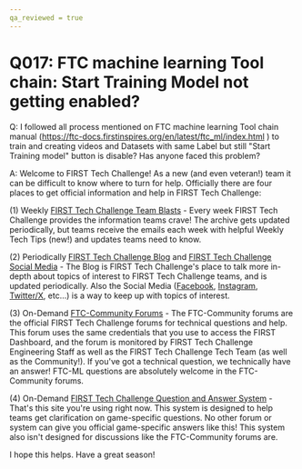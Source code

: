 ```yaml
---
qa_reviewed = true
---
```


# Q017: FTC machine learning Tool chain: Start Training Model not getting enabled?

Q: I followed all process mentioned on FTC machine learning Tool chain manual (https://ftc-docs.firstinspires.org/en/latest/ftc_ml/index.html ) to train and creating videos and Datasets with same Label but still "Start Training model" button is disable? Has anyone faced this problem?

A: Welcome to FIRST Tech Challenge! As a new (and even veteran!) team it can be difficult to know where to turn for help. Officially there are four places to get official information and help in FIRST Tech Challenge:

(1) Weekly [FIRST Tech Challenge Team Blasts](https://www.firstinspires.org/resource-library/ftc/team-blast-archive) - Every week FIRST Tech Challenge provides the information teams crave! The archive gets updated periodically, but teams receive the emails each week with helpful Weekly Tech Tips (new!) and updates teams need to know.

(2) Periodically [FIRST Tech Challenge Blog](http://firsttechchallenge.blogspot.com/) and [FIRST Tech Challenge Social Media](https://www.facebook.com/FTCTeams/) - The Blog is FIRST Tech Challenge's place to talk more in-depth about topics of interest to FIRST Tech Challenge teams, and is updated periodically. Also the Social Media ([Facebook](https://www.facebook.com/FTCTeams/), [Instagram](https://www.instagram.com/first_official_/?hl=en), [Twitter/X](https://twitter.com/FTCTeams), etc...) is a way to keep up with topics of interest.

(3) On-Demand [FTC-Community Forums](https://ftc-community.firstinspires.org/) - The FTC-Community forums are the official FIRST Tech Challenge forums for technical questions and help. This forum uses the same credentials that you use to access the FIRST Dashboard, and the forum is monitored by FIRST Tech Challenge Engineering Staff as well as the FIRST Tech Challenge Tech Team (as well as the Community!). If you've got a technical question, we technically have an answer! FTC-ML questions are absolutely welcome in the FTC-Community forums.

(4) On-Demand [FIRST Tech Challenge Question and Answer System](https://ftc-qa.firstinspires.org/) - That's this site you're using right now. This system is designed to help teams get clarification on game-specific questions. No other forum or system can give you official game-specific answers like this! This system also isn't designed for discussions like the FTC-Community forums are.

I hope this helps. Have a great season!
